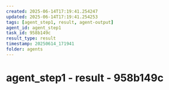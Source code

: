 ```yaml
---
created: 2025-06-14T17:19:41.254247
updated: 2025-06-14T17:19:41.254253
tags: [agent_step1, result, agent-output]
agent_id: agent_step1
task_id: 958b149c
result_type: result
timestamp: 20250614_171941
folder: agents
---
```


# agent_step1 - result - 958b149c

